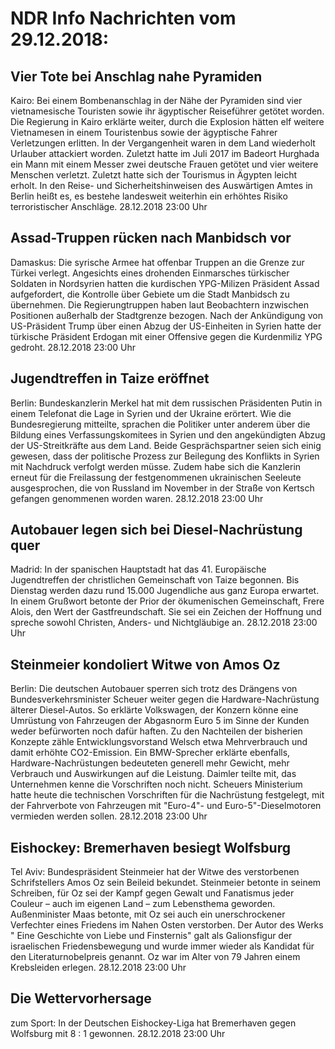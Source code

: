 # NDR Info Nachrichten vom 29.12.2018:


## Vier Tote bei Anschlag nahe Pyramiden
Kairo: Bei einem Bombenanschlag in der Nähe der Pyramiden sind vier vietnamesische Touristen sowie ihr ägyptischer Reiseführer getötet worden. Die Regierung in Kairo erklärte weiter, durch die Explosion hätten elf weitere Vietnamesen in einem Touristenbus sowie der ägyptische Fahrer Verletzungen erlitten. In der Vergangenheit waren in dem Land wiederholt Urlauber attackiert worden. Zuletzt hatte im Juli 2017 im Badeort Hurghada ein Mann mit einem Messer zwei deutsche Frauen getötet und vier weitere Menschen verletzt. Zuletzt hatte sich der Tourismus in Ägypten leicht erholt. In den Reise- und Sicherheitshinweisen des Auswärtigen Amtes in Berlin heißt es, es bestehe landesweit weiterhin ein erhöhtes Risiko terroristischer Anschläge. 28.12.2018 23:00 Uhr 

## Assad-Truppen rücken nach Manbidsch vor
Damaskus: Die syrische Armee hat offenbar Truppen an die Grenze zur Türkei verlegt. Angesichts eines drohenden Einmarsches türkischer Soldaten in Nordsyrien hatten die kurdischen YPG-Milizen Präsident Assad aufgefordert, die Kontrolle über Gebiete um die Stadt Manbidsch zu übernehmen. Die Regierungtruppen haben laut Beobachtern inzwischen Positionen außerhalb der Stadtgrenze bezogen. Nach der Ankündigung von US-Präsident Trump über einen Abzug der US-Einheiten in Syrien hatte der türkische Präsident Erdogan mit einer Offensive gegen die Kurdenmiliz YPG gedroht. 28.12.2018 23:00 Uhr 

## Jugendtreffen in Taize eröffnet
Berlin: Bundeskanzlerin Merkel hat mit dem russischen Präsidenten Putin in einem Telefonat die Lage in Syrien und der Ukraine erörtert. Wie die Bundesregierung mitteilte, sprachen die Politiker unter anderem über die Bildung eines Verfassungskomitees in Syrien und den angekündigten Abzug der US-Streitkräfte aus dem Land. Beide Gesprächspartner seien sich einig gewesen, dass der politische Prozess zur Beilegung des Konflikts in Syrien mit Nachdruck verfolgt werden müsse. Zudem habe sich die Kanzlerin erneut für die Freilassung der festgenommenen ukrainischen Seeleute ausgesprochen, die von Russland im November in der Straße von Kertsch gefangen genommenen worden waren. 28.12.2018 23:00 Uhr 

## Autobauer legen sich bei Diesel-Nachrüstung quer
Madrid: In der spanischen Hauptstadt hat das 41. Europäische Jugendtreffen der christlichen Gemeinschaft von Taize begonnen. Bis Dienstag werden dazu rund 15.000 Jugendliche aus ganz Europa erwartet. In einem Grußwort betonte der Prior der ökumenischen Gemeinschaft, Frere Alois, den Wert der Gastfreundschaft. Sie sei ein Zeichen der Hoffnung und spreche sowohl Christen, Anders- und Nichtgläubige an. 28.12.2018 23:00 Uhr 

## Steinmeier kondoliert Witwe von Amos Oz
Berlin: Die deutschen Autobauer sperren sich trotz des Drängens von Bundesverkehrsminister Scheuer weiter gegen die Hardware-Nachrüstung älterer Diesel-Autos. So erklärte Volkswagen, der Konzern könne eine Umrüstung von Fahrzeugen der Abgasnorm Euro 5 im Sinne der Kunden weder befürworten noch dafür haften. Zu den Nachteilen der bisherien Konzepte zähle Entwicklungsvorstand Welsch etwa Mehrverbrauch und damit erhöhte CO2-Emission. Ein BMW-Sprecher erklärte ebenfalls, Hardware-Nachrüstungen bedeuteten generell mehr Gewicht, mehr Verbrauch und Auswirkungen auf die Leistung. Daimler teilte mit, das Unternehmen kenne die Vorschriften noch nicht. Scheuers Ministerium hatte heute die technischen Vorschriften für die Nachrüstung festgelegt, mit der Fahrverbote von Fahrzeugen mit "Euro-4"- und Euro-5"-Dieselmotoren vermieden werden sollen. 28.12.2018 23:00 Uhr 

## Eishockey: Bremerhaven besiegt Wolfsburg
Tel Aviv: Bundespräsident Steinmeier hat der Witwe des verstorbenen Schrifstellers Amos Oz sein Beileid bekundet. Steinmeier betonte in seinem Schreiben, für Oz sei der Kampf gegen Gewalt und Fanatismus jeder Couleur – auch im eigenen Land – zum Lebensthema geworden. Außenminister Maas betonte, mit Oz sei auch ein unerschrockener Verfechter eines Friedens im Nahen Osten verstorben. Der Autor des Werks " Eine Geschichte von Liebe und Finsternis" galt als Galionsfigur der israelischen Friedensbewegung und wurde immer wieder als Kandidat für den Literaturnobelpreis genannt. Oz war im Alter von 79 Jahren einem Krebsleiden erlegen. 28.12.2018 23:00 Uhr 

## Die Wettervorhersage
zum Sport: In der Deutschen Eishockey-Liga hat Bremerhaven gegen Wolfsburg mit 8 : 1 gewonnen. 28.12.2018 23:00 Uhr 
